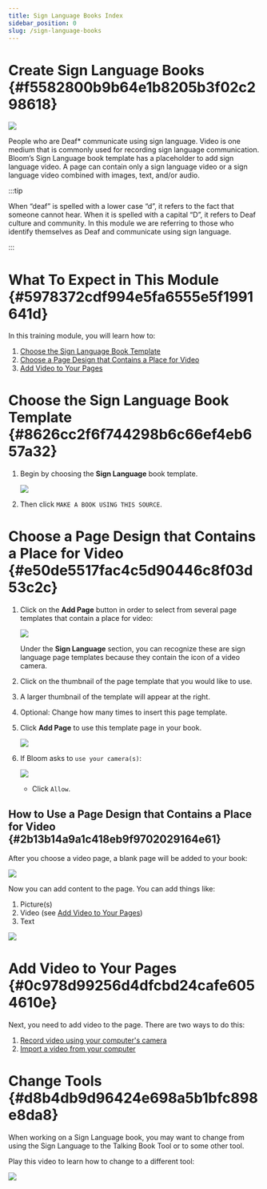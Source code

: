 ```yaml
---
title: Sign Language Books Index
sidebar_position: 0
slug: /sign-language-books
---
```




# Create Sign Language Books {#f5582800b9b64e1b8205b3f02c298618}


![](./sign-language-books.09dc4d66-8b54-4881-b819-8e6f263ef7c8.png)


People who are Deaf* communicate using sign language. Video is one medium that is commonly used for recording sign language communication. Bloom’s Sign Language book template has a placeholder to add sign language video. A page can contain only a sign language video or a sign language video combined with images, text, and/or audio.


:::tip

When “deaf” is spelled with a lower case “d”, it refers to the fact that someone cannot hear. When it is spelled with a capital “D”, it refers to Deaf culture and community. In this module we are referring to those who identify themselves as Deaf and communicate using sign language.

:::




# What To Expect in This Module {#5978372cdf994e5fa6555e5f1991641d}


In this training module, you will learn how to:

1. [Choose the Sign Language Book Template](/sign-language-books#8626cc2f6f744298b6c66ef4eb657a32)
2. [Choose a Page Design that Contains a Place for Video](/sign-language-books#e50de5517fac4c5d90446c8f03d53c2c)
3. [Add Video to Your Pages](/sign-language-books#0c978d99256d4dfcbd24cafe6054610e)

# Choose the Sign Language Book Template {#8626cc2f6f744298b6c66ef4eb657a32}

1. Begin by choosing the **Sign Language** book template.

	![](./sign-language-books.668e8046-79e9-4d84-89f6-283dd3c7a689.png)

2. Then click `MAKE A BOOK USING THIS SOURCE`.

# Choose a Page Design that Contains a Place for Video {#e50de5517fac4c5d90446c8f03d53c2c}

1. Click on the **Add Page** button in order to select from several page templates that contain a place for video:

	![](./sign-language-books.9604024a-a06f-43b2-8187-295221eb60d2.png)


	Under the **Sign Language** section, you can recognize these are sign language page templates because they contain the icon of a video camera. 

2. Click on the thumbnail of the page template that you would like to use.
3. A larger thumbnail of the template will appear at the right.
4. Optional: Change how many times to insert this page template.
5. Click **Add Page** to use this template page in your book.

	![](./sign-language-books.f0732409-3be1-468b-9335-a7803baabacc.png)

6. If Bloom asks to `use your camera(s)`:

	![](./sign-language-books.8d47d5d1-8b59-4067-9505-649c980da82d.png)

	- Click `Allow`.

## How to Use a Page Design that Contains a Place for Video {#2b13b14a9a1c418eb9f9702029164e61}


After you choose a video page, a blank page will be added to your book:


![](./sign-language-books.6794e7d7-cf18-4c3f-89ec-b94dfb5ba0fe.png)


Now you can add content to the page. You can add things like:

1. Picture(s)
2. Video (see [Add Video to Your Pages](/sign-language-books#0c978d99256d4dfcbd24cafe6054610e))
3. Text

![](./sign-language-books.10a6ccc9-5c52-4633-a1e1-310b67414e2e.png)


# Add Video to Your Pages {#0c978d99256d4dfcbd24cafe6054610e}


Next, you need to add video to the page. There are two ways to do this:

1. [Record video using your computer's camera](https://www.notion.so/hattonjohn/Record-Video-in-the-Sign-Language-Tool-1e35bcc6c4c94f4cacb449a337828de9)
2. [Import a video from your computer](/import-video)

# Change Tools {#d8b4db9d96424e698a5b1bfc898e8da8}


When working on a Sign Language book, you may want to change from using the Sign Language to the Talking Book Tool or to some other tool.


Play this video to learn how to change to a different tool:


![](./sign-language-books.f6a57a0d-f3af-4240-98b9-b6a4dc4407fe.gif)

